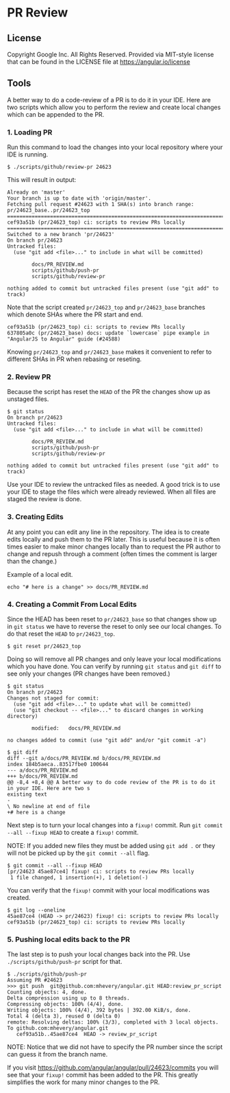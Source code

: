 # PR Review

## License

Copyright Google Inc. All Rights Reserved. Provided via MIT-style license that can be
found in the LICENSE file at https://angular.io/license

## Tools

A better way to do a code-review of a PR is to do it in your IDE.
Here are two scripts which allow you to perform the review and create local changes which can be appended to the PR.

### 1. Loading PR

Run this command to load the changes into your local repository where your IDE is running.

```
$ ./scripts/github/review-pr 24623
```

This will result in output:

```
Already on 'master'
Your branch is up to date with 'origin/master'.
Fetching pull request #24623 with 1 SHA(s) into branch range: pr/24623_base..pr/24623_top
======================================================================================
cef93a51b (pr/24623_top) ci: scripts to review PRs locally
======================================================================================
Switched to a new branch 'pr/24623'
On branch pr/24623
Untracked files:
  (use "git add <file>..." to include in what will be committed)

        docs/PR_REVIEW.md
        scripts/github/push-pr
        scripts/github/review-pr

nothing added to commit but untracked files present (use "git add" to track)
```

Note that the script created `pr/24623_top` and `pr/24623_base` branches which denote SHAs where the PR start and end.

```
cef93a51b (pr/24623_top) ci: scripts to review PRs locally
637805a0c (pr/24623_base) docs: update `lowercase` pipe example in "AngularJS to Angular" guide (#24588)
```

Knowing `pr/24623_top` and `pr/24623_base` makes it convenient to refer to different SHAs in PR when rebasing or reseting.

### 2. Review PR

Because the script has reset the `HEAD` of the PR the changes show up as unstaged files.

```
$ git status
On branch pr/24623
Untracked files:
  (use "git add <file>..." to include in what will be committed)

        docs/PR_REVIEW.md
        scripts/github/push-pr
        scripts/github/review-pr

nothing added to commit but untracked files present (use "git add" to track)
```

Use your IDE to review the untracked files as needed.
A good trick is to use your IDE to stage the files which were already reviewed.
When all files are staged the review is done.

### 3. Creating Edits

At any point you can edit any line in the repository.
The idea is to create edits locally and push them to the PR later.
This is useful because it is often times easier to make minor changes locally than to request the PR author to change and repush through a comment (often times the comment is larger than the change.)

Example of a local edit.
```
echo "# here is a change" >> docs/PR_REVIEW.md
```

### 4. Creating a Commit From Local Edits

Since the HEAD has been reset to `pr/24623_base` so that changes show up in `git status` we have to reverse the reset to only see our local changes.
To do that reset the `HEAD` to `pr/24623_top`.

```
$ git reset pr/24623_top
```

Doing so will remove all PR changes and only leave your local modifications which you have done.
You can verify by running `git status` and `git diff` to see only your changes (PR changes have been removed.)

```
$ git status
On branch pr/24623
Changes not staged for commit:
  (use "git add <file>..." to update what will be committed)
  (use "git checkout -- <file>..." to discard changes in working directory)

        modified:   docs/PR_REVIEW.md

no changes added to commit (use "git add" and/or "git commit -a")
```
```
$ git diff
diff --git a/docs/PR_REVIEW.md b/docs/PR_REVIEW.md
index 184b5aeca..83517fbe0 100644
--- a/docs/PR_REVIEW.md
+++ b/docs/PR_REVIEW.md
@@ -8,4 +8,4 @@ A better way to do code review of the PR is to do it in your IDE. Here are two s
existing text
-
\ No newline at end of file
+# here is a change
```

Next step is to turn your local changes into a `fixup!` commit.
Run `git commit --all --fixup HEAD` to create a `fixup!` commit.

NOTE: If you added new files they must be added using `git add .` or they will not be picked up by the `git commit --all` flag.

```
$ git commit --all --fixup HEAD
[pr/24623 45ae87ce4] fixup! ci: scripts to review PRs locally
 1 file changed, 1 insertion(+), 1 deletion(-)
```

You can verify that the `fixup!` commit with your local modifications was created.
```
$ git log --oneline
45ae87ce4 (HEAD -> pr/24623) fixup! ci: scripts to review PRs locally
cef93a51b (pr/24623_top) ci: scripts to review PRs locally
```

### 5. Pushing local edits back to the PR

The last step is to push your local changes back into the PR.
Use `./scripts/github/push-pr` script for that.

```
$ ./scripts/github/push-pr
Assuming PR #24623
>>> git push  git@github.com:mhevery/angular.git HEAD:review_pr_script
Counting objects: 4, done.
Delta compression using up to 8 threads.
Compressing objects: 100% (4/4), done.
Writing objects: 100% (4/4), 392 bytes | 392.00 KiB/s, done.
Total 4 (delta 3), reused 0 (delta 0)
remote: Resolving deltas: 100% (3/3), completed with 3 local objects.
To github.com:mhevery/angular.git
   cef93a51b..45ae87ce4  HEAD -> review_pr_script
```

NOTE: Notice that we did not have to specify the PR number since the script can guess it from the branch name.

If you visit https://github.com/angular/angular/pull/24623/commits you will see that your `fixup!` commit has been added to the PR.
This greatly simplifies the work for many minor changes to the PR.

